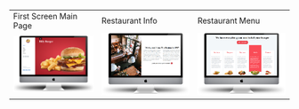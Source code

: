 

<table>
  <tr>
    <td>First Screen Main Page</td>
     <td>Restaurant Info</td>
     <td>Restaurant Menu</td>
  </tr>
  <tr>
    <td><img src="img/rest-main-page.png" width=270 ></td>
    <td><img src="img/rest-info-page.png" width=270 ></td>
    <td><img src="img/rest-menu-page.png" width=270 ></td>
  </tr>
 </table>